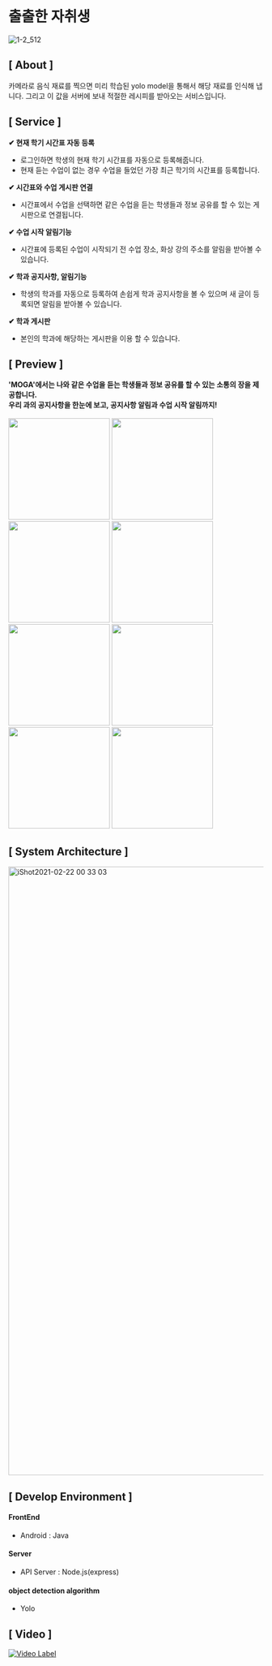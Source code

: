 # 출출한 자취생

![1-2_512](https://user-images.githubusercontent.com/48714900/159917157-362a33cd-dbe1-433c-9c23-d46e8863c763.png)

## [ About ]
카메라로 음식 재료를 찍으면 미리 학습된 yolo model을 통해서 해당 재료를 인식해 냅니다. 그리고 이 값을 서버에 보내 적절한 레시피를 받아오는 서비스입니다.

## [ Service ]

**✔︎ 현재 학기 시간표 자동 등록**
- 로그인하면 학생의 현재 학기 시간표를 자동으로 등록해줍니다.
- 현재 듣는 수업이 없는 경우 수업을 들었던 가장 최근 학기의 시간표를 등록합니다.

**✔︎ 시간표와 수업 게시판 연결**
- 시간표에서 수업을 선택하면 같은 수업을 듣는 학생들과 정보 공유를 할 수 있는 게시판으로 연결됩니다.

**✔︎ 수업 시작 알림기능**
- 시간표에 등록된 수업이 시작되기 전 수업 장소, 화상 강의 주소를 알림을 받아볼 수 있습니다.

**✔︎ 학과 공지사항, 알림기능**
- 학생의 학과를 자동으로 등록하여 손쉽게 학과 공지사항을 볼 수 있으며 새 글이 등록되면 알림을 받아볼 수 있습니다.

**✔︎ 학과 게시판**
- 본인의 학과에 해당하는 게시판을 이용 할 수 있습니다.

## [ Preview ]
**'MOGA'에서는 나와 같은 수업을 듣는 학생들과 정보 공유를 할 수 있는 소통의 장을 제공합니다.<br>
우리 과의 공지사항을 한눈에 보고, 공지사항 알림과 수업 시작 알림까지!**</br>
<br>
<img src='https://user-images.githubusercontent.com/53803882/104345341-91115700-5541-11eb-9a8f-026c791db8f5.png' width='200px'/>
<img src='https://user-images.githubusercontent.com/53803882/104345332-8eaefd00-5541-11eb-9a78-1d29dfc66b53.png' width='200px'/>
<img src='https://user-images.githubusercontent.com/53803882/104344730-e26d1680-5540-11eb-9211-56b26fc2b46f.png' width='200px'/>
<img src='https://user-images.githubusercontent.com/53803882/104344826-fca6f480-5540-11eb-83ca-d73b136f1017.png' width='200px'/>
<img src='https://user-images.githubusercontent.com/53803882/104344879-0892b680-5541-11eb-8f02-1a098c25ebc0.png' width='200px'/>
<img src='https://user-images.githubusercontent.com/53803882/104344867-0597c600-5541-11eb-931f-03eeae6b9e0a.png' width='200px'/>
<img src='https://user-images.githubusercontent.com/53803882/104344871-06c8f300-5541-11eb-8975-74a21c763af9.png' width='200px'/>
<img src='https://user-images.githubusercontent.com/53803882/104344874-07fa2000-5541-11eb-9f49-2654c533aa93.png' width='200px'/>

## [ System Architecture ]
<img width="1200" alt="iShot2021-02-22 00 33 03" src="https://user-images.githubusercontent.com/48714900/159917577-8d6cd7cb-121e-48f0-aba7-fea14debf49b.png">

## [ Develop Environment ]
#### FrontEnd
- Android : Java

#### Server
- API Server : Node.js(express)

#### object detection algorithm
- Yolo

## [ Video ]
[![Video Label](http://img.youtube.com/vi/5malUbsQmZI/0.jpg)](https://youtu.be/5malUbsQmZI)
